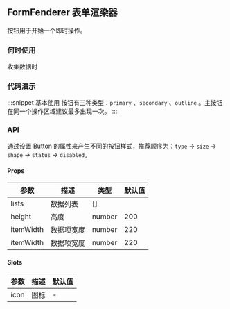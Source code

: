 ## FormFenderer 表单渲染器

按钮用于开始一个即时操作。

### 何时使用

收集数据时



### 代码演示

:::snippet
基本使用
按钮有三种类型：`primary` 、`secondary` 、`outline` 。主按钮在同一个操作区域建议最多出现一次。
<basic />
:::

### API

通过设置 Button 的属性来产生不同的按钮样式，推荐顺序为：`type` -> `size` -> `shape` -> `status` -> `disabled`。

#### Props

| 参数      | 描述       | 类型   | 默认值 |
| --------- | ---------- | ------ | ------ |
| lists     | 数据列表   | []     |        |
| height    | 高度       | number | 200    |
| itemWidth | 数据项宽度 | number | 220    |
| itemWidth | 数据项宽度 | number | 220    |

#### Slots

| 参数 | 描述 | 默认值 |
| ---- | ---- | ------ |
| icon | 图标 | -      |
